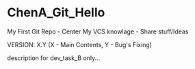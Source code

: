 # ChenA_Git_Hello
My First Git Repo - Center My VCS knowlage - Share stuff/Ideas 

VERSION:	X.Y	(X - Main Contents,		Y - Bug's Fixing)

description for dev_task_B only...
